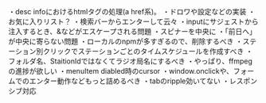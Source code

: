 ・desc infoにおけるhtmlタグの処理(a href系)。
・ドロワや設定などの実装
・お気に入りリスト？
・検索バーからエンターして云々
・inputにサジェストから注入するとき、&などがエスケープされる問題
・スピナーを中央に
・「前日へ」が中央に寄らない問題
・ローカルのnpmが多すぎるので、削除するべき
・ステーション別クリックでステーションごとのタイムスケジュールを作成すべき
・フォルダ名、StaitionIdではなくてラジオ局名にするべき
・やっぱり、ffmpegの進捗が欲しい
・menuItem diabled時のcursor
・window.onclickや、フォームでのエンター動作などもっと詰めるべき
・tabのripple効いてない
・レスポンシブ対応